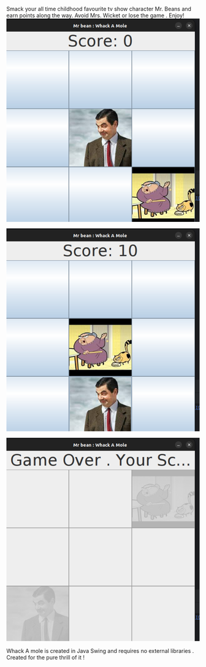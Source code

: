 Smack your all time childhood favourite tv show character Mr. Beans and earn points along the way. Avoid Mrs. Wicket or lose the game . Enjoy!
![Intro_mrbean.png](Intro_mrbean.png)


![Score.png](Score.png)


![img.png](img.png)

Whack A mole is created in Java Swing and requires no external libraries . Created for the pure thrill of it !